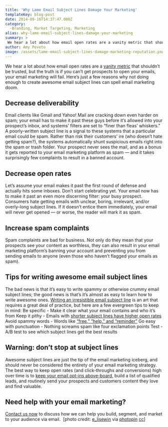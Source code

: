 ```yaml
---
title: 'Why Lame Email Subject Lines Damage Your Marketing'
templateKey: blog-post
date: 2014-09-16T14:37:47.000Z
category: 
  -Branding, Market Targeting, Marketing
alias: why-lame-email-subject-lines-damage-your-marketing
summary: > 
 We hear a lot about how email open rates are a vanity metric that shouldn’t be trusted, but the truth is if you can’t get prospects to open your emails, your email marketing will fail. Here’s just a few reasons why not doing enough to create awesome email subject lines can spell email marketing doom.
author: Amy Peveto
image: /assets/lame-email-subject-lines-damage-marketing-reputation.png
---
```


We hear a lot about how email open rates are a [vanity metric](/blog/09/02/2011/what-are-vanity-metrics-why-do-you-need-avoid-them) that shouldn’t be trusted, but the truth is if you can’t get prospects to open your emails, your email marketing will fail. Here’s just a few reasons why not doing enough to create awesome email subject lines can spell email marketing doom.

Decrease deliverability
-----------------------

Email clients like Gmail and Yahoo! Mail are cracking down even harder on spam; your email has to make it past these guys before it’s allowed into your prospect’s inbox, and systems’ filters are set to “finer than fleas’ whiskers.” A poorly-written subject line is a signal to these systems that a particular email could be spam. Rather than risk their customers’ ire (who doesn’t hate getting spam?), the systems automatically shunt suspicious emails right into the spam or trash folder. Your prospect never sees the mail, and as a bonus it gets reported to your email marketing platform as spam — and it takes surprisingly few complaints to result in a banned account.

Decrease open rates
-------------------

Let’s assume your email makes it past the first round of defense and actually hits some inboxes. Don’t start celebrating yet. Your email now has to make it past an even more discerning filter: your busy prospect. Consumers hate getting emails with unclear, boring, irrelevant, and/or overly-long subject lines. If it doesn’t entice them immediately, your email will never get opened — or worse, the reader will mark it as spam.

Increase spam complaints
------------------------

Spam complaints are bad for business. Not only do they mean that your prospects see your content as worthless, they can also result in your email marketing platform’s banning your account and preventing you from sending emails to anyone (even those who haven’t flagged your emails as spam).

Tips for writing awesome email subject lines
--------------------------------------------

The bad news is that it’s easy to write spammy or otherwise crummy email subject lines; the good news is that’s it’s almost as easy to learn how to write awesome ones. [Writing an irresistible email subject line](http://www.copyblogger.com/email-subject-lines/) is an art that requires a great deal of practice, but here are a few evergreen tips to keep in mind: Be specific - Make it clear what your email contains and who it’s from Keep it pithy - Emails with [shorter subject lines have higher open rates](http://www.entrepreneur.com/article/175472) Avoid spammy words - Words like [“free,” “help,” and “reminder”](http://kb.mailchimp.com/campaigns/previews-and-tests/best-practices-for-email-subject-lines) Go easy with punctuation - Nothing screams spam like four exclamation points Test - A/B test to see which subject lines get the best results

Warning: don’t stop at subject lines
------------------------------------

Awesome subject lines are just the tip of the email marketing iceberg, and should never be considered the entirety of your email marketing strategy. The best way to keep open rates (and click-throughs and conversions) high over time is to [keep your email opt-ins above-board](/blog/05/14/2014/are-you-keeping-your-email-opt-ins-above-board), build a list of qualified leads, and routinely send your prospects and customers content they love and find valuable.

Need help with your email marketing?
------------------------------------

[Contact us now](/contact-us) to discuss how we can help you build, segment, and market to your audience via email.  \[photo credit: [e\_lisewin](https://www.flickr.com/photos/e_lisewin/8428642469/) via [photopin](http://photopin.com) [cc](http://creativecommons.org/licenses/by-nc-nd/2.0/)\]